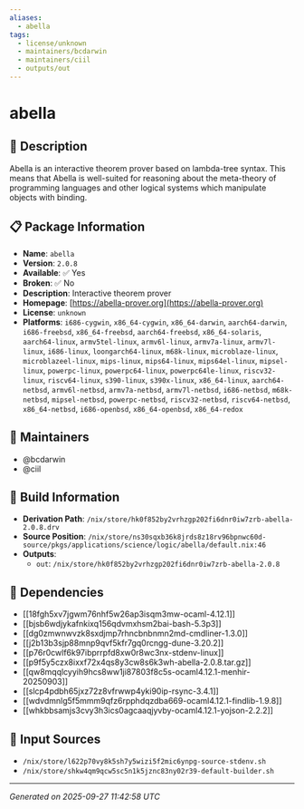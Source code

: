 ```yaml
---
aliases:
  - abella
tags:
  - license/unknown
  - maintainers/bcdarwin
  - maintainers/ciil
  - outputs/out
---
```


# abella

## 📝 Description

Abella is an interactive theorem prover based on lambda-tree syntax.
This means that Abella is well-suited for reasoning about the meta-theory
of programming languages and other logical systems which manipulate
objects with binding.


## 📋 Package Information

- **Name**: `abella`
- **Version**: `2.0.8`
- **Available**: ✅ Yes
- **Broken**: ✅ No
- **Description**: Interactive theorem prover
- **Homepage**: [https://abella-prover.org](https://abella-prover.org)
- **License**: `unknown`
- **Platforms**: `i686-cygwin`, `x86_64-cygwin`, `x86_64-darwin`, `aarch64-darwin`, `i686-freebsd`, `x86_64-freebsd`, `aarch64-freebsd`, `x86_64-solaris`, `aarch64-linux`, `armv5tel-linux`, `armv6l-linux`, `armv7a-linux`, `armv7l-linux`, `i686-linux`, `loongarch64-linux`, `m68k-linux`, `microblaze-linux`, `microblazeel-linux`, `mips-linux`, `mips64-linux`, `mips64el-linux`, `mipsel-linux`, `powerpc-linux`, `powerpc64-linux`, `powerpc64le-linux`, `riscv32-linux`, `riscv64-linux`, `s390-linux`, `s390x-linux`, `x86_64-linux`, `aarch64-netbsd`, `armv6l-netbsd`, `armv7a-netbsd`, `armv7l-netbsd`, `i686-netbsd`, `m68k-netbsd`, `mipsel-netbsd`, `powerpc-netbsd`, `riscv32-netbsd`, `riscv64-netbsd`, `x86_64-netbsd`, `i686-openbsd`, `x86_64-openbsd`, `x86_64-redox`
## 👥 Maintainers

- @bcdarwin
- @ciil


## 🔧 Build Information

- **Derivation Path**: `/nix/store/hk0f852by2vrhzgp202fi6dnr0iw7zrb-abella-2.0.8.drv`
- **Source Position**: `/nix/store/ns30sqxb36k8jrds8z18rv96bpnwc60d-source/pkgs/applications/science/logic/abella/default.nix:46`
- **Outputs**:
  - `out`:  `/nix/store/hk0f852by2vrhzgp202fi6dnr0iw7zrb-abella-2.0.8`

## 🔗 Dependencies

- [[18fgh5xv7jgwm76nhf5w26ap3isqm3mw-ocaml-4.12.1]]
- [[bjsb6wdjykafnkixq156qdvmxhsm2bai-bash-5.3p3]]
- [[dg0zmwnwvzk8sxdjmp7rhncbnbnmn2md-cmdliner-1.3.0]]
- [[j2b13b3sjp88mnp9qvf5kfr7gq0rcngg-dune-3.20.2]]
- [[p76r0cwlf6k97ibprrpfd8xw0r8wc3nx-stdenv-linux]]
- [[p9f5y5czx8ixxf72x4qs8y3cw8s6k3wh-abella-2.0.8.tar.gz]]
- [[qw8mqqlcyyih9hcs8ww1ji87803f8c5s-ocaml4.12.1-menhir-20250903]]
- [[slcp4pdbh65jxz72z8vfrwwp4yki90ip-rsync-3.4.1]]
- [[wdvdmnlg5f5mmm9qfz6rpphdqzdba669-ocaml4.12.1-findlib-1.9.8]]
- [[whkbbsamjs3cvy3h3ics0agcaaqjyvby-ocaml4.12.1-yojson-2.2.2]]

## 📁 Input Sources

- `/nix/store/l622p70vy8k5sh7y5wizi5f2mic6ynpg-source-stdenv.sh`
- `/nix/store/shkw4qm9qcw5sc5n1k5jznc83ny02r39-default-builder.sh`

---
*Generated on 2025-09-27 11:42:58 UTC*
